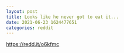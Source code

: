 ```yaml
--- 
layout: post 
title: Looks like he never got to eat it... 
date: 2021-06-23 1624477651 
categories: reddit 
--- 
```

https://redd.it/o6kfmc